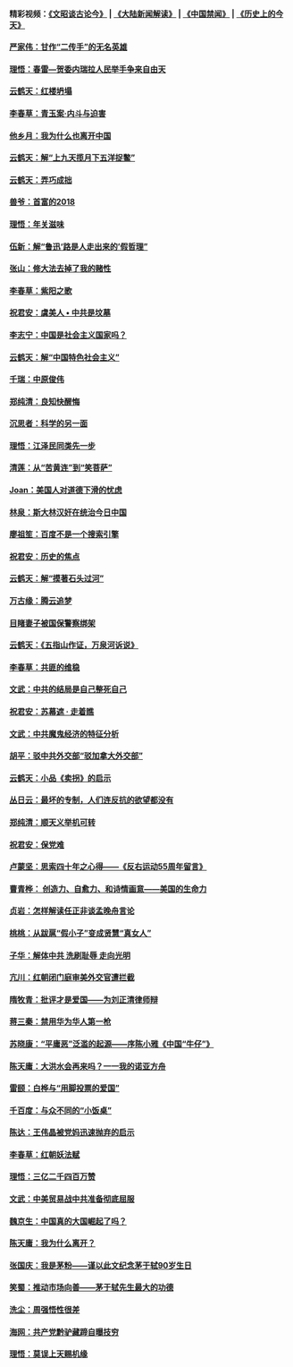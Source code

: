 #### 精彩视频：[《文昭谈古论今》](https://github.com/gfw-breaker/wenzhao/blob/master/README.md?t=01271230) | [《大陆新闻解读》](https://github.com/gfw-breaker/ntdtv-comedy/blob/master/README.md?t=01271230) | [《中国禁闻》](https://github.com/gfw-breaker/ntdtv-news/blob/master/README.md?t=01271230) | [《历史上的今天》](https://github.com/gfw-breaker/today-in-history/blob/master/README.md?t=01271230) 

#### [严家伟：甘作“二传手”的无名英雄](../pages/nsc993/n11005340.md?t=01271230) 

#### [理悟：春雷—贺委内瑞拉人民举手争来自由天](../pages/nsc993/n11005334.md?t=01271230) 

#### [云鹤天：红楼坍塌](../pages/nsc993/n11005318.md?t=01271230) 

#### [李春草：青玉案·内斗与迫害](../pages/nsc993/n11005306.md?t=01271230) 

#### [他乡月：我为什么也离开中国](../pages/nsc993/n11003553.md?t=01271230) 

#### [云鹤天：解“上九天揽月下五洋捉鳖”](../pages/nsc993/n11000750.md?t=01271230) 

#### [云鹤天：弄巧成拙](../pages/nsc993/n11000722.md?t=01271230) 

#### [兽爷：首富的2018](../pages/nsc993/n11000693.md?t=01271230) 

#### [理悟：年关滋味](../pages/nsc993/n10998847.md?t=01271230) 

#### [伍新：解“鲁迅‘路是人走出来的’假哲理”](../pages/nsc993/n10998777.md?t=01271230) 

#### [张山：修大法去掉了我的赌性](../pages/nsc993/n10997702.md?t=01271230) 

#### [李春草：紫阳之歌](../pages/nsc993/n10997679.md?t=01271230) 

#### [祝君安：虞美人 • 中共是坟墓](../pages/nsc993/n10996090.md?t=01271230) 

#### [李志宁：中国是社会主义国家吗？](../pages/nsc993/n10996097.md?t=01271230) 

#### [云鹤天：解“中国特色社会主义”](../pages/nsc993/n10996043.md?t=01271230) 

#### [千瑞：中原俊伟](../pages/nsc993/n10995401.md?t=01271230) 

#### [郑纯清：良知快醒悔](../pages/nsc993/n10995385.md?t=01271230) 

#### [沉思者：科学的另一面](../pages/nsc993/n10996074.md?t=01271230) 

#### [理悟：江泽民同类先一步](../pages/nsc993/n10995378.md?t=01271230) 

#### [清莲：从“苦黄连”到“笑菩萨”](../pages/nsc993/n10995466.md?t=01271230) 

#### [Joan：美国人对道德下滑的忧虑](../pages/nsc993/n10995424.md?t=01271230) 

#### [林泉：斯大林汉奸在统治今日中国](../pages/nsc993/n10995210.md?t=01271230) 

#### [廖祖笙：百度不是一个搜索引擎](../pages/nsc993/n10994961.md?t=01271230) 

#### [祝君安：历史的焦点](../pages/nsc993/n10994925.md?t=01271230) 

#### [云鹤天：解“摸著石头过河”](../pages/nsc993/n10993325.md?t=01271230) 

#### [万古缘：腾云追梦](../pages/nsc993/n10993120.md?t=01271230) 

#### [目睹妻子被国保警察绑架](../pages/nsc993/n10991525.md?t=01271230) 

#### [云鹤天：《五指山作证，万泉河诉说》](../pages/nsc993/n10991603.md?t=01271230) 

#### [李春草：共匪的维稳](../pages/nsc993/n10991348.md?t=01271230) 

#### [文武：中共的结局是自己整死自己](../pages/nsc993/n10989899.md?t=01271230) 

#### [祝君安：苏幕遮 · 走着瞧](../pages/nsc993/n10988901.md?t=01271230) 

#### [文武：中共魔鬼经济的特征分析](../pages/nsc993/n10987387.md?t=01271230) 

#### [胡平：驳中共外交部“驳加拿大外交部”](../pages/nsc993/n10987378.md?t=01271230) 

#### [云鹤天：小品《卖拐》的启示](../pages/nsc993/n10984392.md?t=01271230) 

#### [丛日云：最坏的专制，人们连反抗的欲望都没有](../pages/nsc993/n10984377.md?t=01271230) 

#### [郑纯清：顺天义举机可转](../pages/nsc993/n10984369.md?t=01271230) 

#### [祝君安：保党难](../pages/nsc993/n10984362.md?t=01271230) 

#### [卢蒙坚：思索四十年之心得——《反右运动55周年留言》](../pages/nsc993/n10984355.md?t=01271230) 

#### [曹青桦： 创造力、自愈力、和诗情画意——美国的生命力](../pages/nsc993/n10984216.md?t=01271230) 

#### [贞岩：怎样解读任正非谈孟晚舟言论](../pages/nsc993/n10984650.md?t=01271230) 

#### [桃桃：从跋扈“假小子”变成贤慧“真女人”](../pages/nsc993/n10984416.md?t=01271230) 

#### [子华：解体中共 洗刷耻辱 走向光明](../pages/nsc993/n10984019.md?t=01271230) 

#### [亢川：红朝闭门庭审美外交官遭拦截](../pages/nsc993/n10984050.md?t=01271230) 

#### [隋牧青：批评才是爱国——为刘正清律师辩](../pages/nsc993/n10983057.md?t=01271230) 

#### [蒋三秦：禁用华为华人第一枪](../pages/nsc993/n10982973.md?t=01271230) 

#### [苏晓康：“平庸恶”泛滥的起源——序陈小雅《中国“牛仔”》](../pages/nsc993/n10982008.md?t=01271230) 

#### [陈天庸：大洪水会再来吗？一一我的诺亚方舟](../pages/nsc993/n10981086.md?t=01271230) 

#### [雷颐：白桦与“用脚投票的爱国”](../pages/nsc993/n10981048.md?t=01271230) 

#### [千百度：与众不同的“小饭桌”](../pages/nsc993/n10978639.md?t=01271230) 

#### [陈达：王伟晶被党妈迅速抛弃的启示](../pages/nsc993/n10976450.md?t=01271230) 

#### [李春草：红朝妖法赋](../pages/nsc993/n10976387.md?t=01271230) 

#### [理悟：三亿二千四百万赞](../pages/nsc993/n10975966.md?t=01271230) 

#### [文武：中美贸易战中共准备彻底屈服](../pages/nsc993/n10974571.md?t=01271230) 

#### [魏京生：中国真的大国崛起了吗？](../pages/nsc993/n10974530.md?t=01271230) 

#### [陈天庸：我为什么离开？](../pages/nsc993/n10974493.md?t=01271230) 

#### [张国庆：我是茅粉——谨以此文纪念茅于轼90岁生日](../pages/nsc993/n10974477.md?t=01271230) 

#### [笑蜀：推动市场向善——茅于轼先生最大的功德](../pages/nsc993/n10974451.md?t=01271230) 

#### [洗尘：周强悟性很差](../pages/nsc993/n10973701.md?t=01271230) 

#### [海网：共产党黔驴藏蹄自曝技穷](../pages/nsc993/n10969562.md?t=01271230) 

#### [理悟：莫误上天赐机缘](../pages/nsc993/n10969514.md?t=01271230) 


